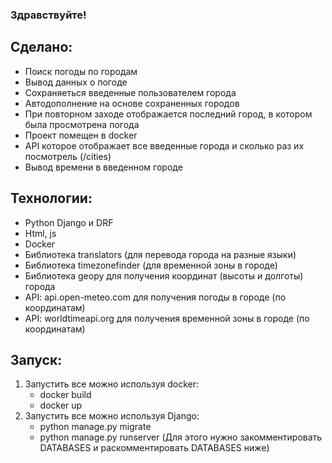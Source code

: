 ### Здравствуйте! 
## Сделано:
- Поиск погоды по городам
- Вывод данных о погоде
- Сохраняеться введенные пользователем города
- Автодополнение на основе сохраненных городов
- При повторном заходе отображается последний город, в котором была просмотрена погода
- Проект помещен в docker
- API которое отображает все введенные города и сколько раз их посмотрель (/cities)
- Вывод времени в введенном городе
## Технологии:
- Python Django и DRF
- Html, js
- Docker
- Библиотека translators (для перевода города на разные языки)
- Библиотека timezonefinder (для временной зоны в городе)
- Библиотека geopy для получения координат (высоты и долготы) города
- API: api.open-meteo.com для получения погоды в городе (по координатам)
- API: worldtimeapi.org для получения временной зоны в городе (по координатам)
## Запуск:
1. Запустить все можно используя docker:
    - docker build
    - docker up
2. Запустить все можно используя Django:
    - python manage.py migrate
    - python manage.py runserver
(Для этого нужно закомментировать DATABASES и раскомментировать DATABASES ниже)
